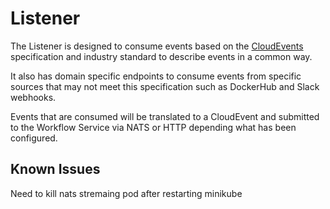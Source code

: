 # Listener

The Listener is designed to consume events based on the [CloudEvents](cloudevents.io) specification and industry standard to describe events in a common way.

It also has domain specific endpoints to consume events from specific sources that may not meet this specification such as DockerHub and Slack webhooks.

Events that are consumed will be translated to a CloudEvent and submitted to the Workflow Service via NATS or HTTP depending what has been configured.

## Known Issues

Need to kill nats stremaing pod after restarting minikube 

